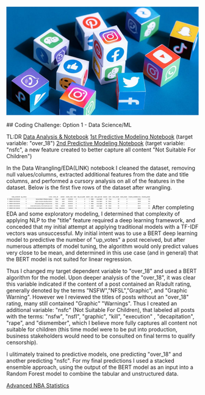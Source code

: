 <p align="center">
  <img src="https://github.com/mateomartinez510/Eluvio/blob/f901c910727bfda37d783d81419929eb9385863d/images/social_media.jpg" alt="social_media_image"/>
</p>
## Coding Challenge: Option 1 - Data Science/ML

TL:DR
[Data Analysis & Notebook](https://www.nba.com/stats/) 
[1st Predictive Modeling Notebook](https://www.nba.com/stats/) (target variable: "over_18")
[2nd Predictive Modeling Notebook](https://www.nba.com/stats/) (target variable: "nsfc", a new feature created to better capture all content "Not Suitable For Children")

In the Data Wrangling/EDA(LINK) notebook I cleaned the dataset, removing null values/columns, extracted additional features from the date and title columns, and performed a cursory analysis on all of the features in the dataset. Below is the first five rows of the dataset after wrangling.

<img src="https://github.com/mateomartinez510/Eluvio/blob/main/images/wrangled_dataframe.png" alt="wrangled_dataframe" width="75%" height="75%"/>
After completing EDA and some exploratory modeling, I determined that complexity of applying NLP to the "title" feature required a deep learning framework, and conceded that my initial attempt at applying traditional models with a TF-IDF vectors was unsuccessful. My initial intent was to use a BERT deep learning model to predictive the number of "up_votes" a post received, but after numerous attempts of model tuning, the algorithm would only predict values very close to be mean, and determined in this use case (and in general) that the BERT model is not suited for linear regression. 

Thus I changed my target dependent variable to "over_18" and used a BERT algorithm for the model. Upon deeper analysis of the "over_18", it was clear this variable indicated if the content of a post contained an R/adult rating, generally denoted by the terms "NSFW","NFSL","Graphic", and "Graphic Warning". However we I reviewed the titles of posts without an "over_18" rating, many still contained "Graphic" "Warnings". Thus I created an additional variable: "nsfc" (Not Suitable For Children), that labeled all posts with the terms: "nsfw", "nsfl", "graphic", "kill", "execution" , "decapitation", "rape", and "dismember", which I believe more fully captures all content not suitable for children (this time model were to be put into production, business stakeholders would need to be consulted on final terms to qualify censorship).

I ulitimately trained to predictive models, one predicting "over_18" and another predicting "nsfc". For my final predictions I used a stacked ensemble approach, using the output of the BERT model as an input into a Random Forest model to combine the tabular and unstructured data.


[Advanced NBA Statistics](https://www.nba.com/stats/) 
